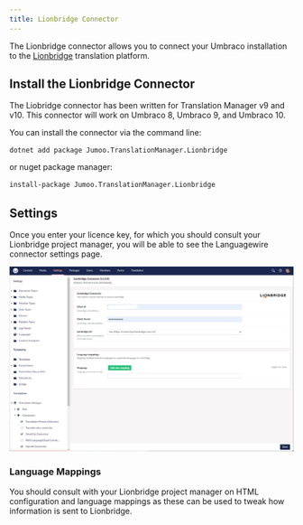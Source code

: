 ```yaml
---
title: Lionbridge Connector
---
```


The Lionbridge connector allows you to connect your Umbraco installation to the [Lionbridge](https://www.lionbridge.com/) translation platform.

## Install the Lionbridge Connector 

The Liobridge connector has been written for Translation Manager v9 and v10. This connector will work on Umbraco 8, Umbraco 9, and Umbraco 10.

You can install the connector via the command line: 

```cli
dotnet add package Jumoo.TranslationManager.Lionbridge
```

or nuget package manager:

```cls
install-package Jumoo.TranslationManager.Lionbridge
```

## Settings

Once you enter your licence key, for which you should consult your Lionbridge project manager, you will be able to see the Languagewire connector settings page. 

![Lionbridge connector settings page](lionbridge.png)

### Language Mappings

You should consult with your Lionbridge project manager on HTML configuration and language mappings as these can be used to tweak how information is sent to Lionbridge. 